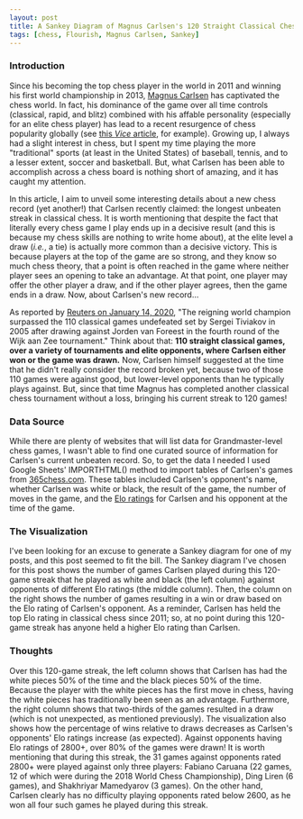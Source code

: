 ```yaml
---
layout: post
title: A Sankey Diagram of Magnus Carlsen's 120 Straight Classical Chess Wins
tags: [chess, Flourish, Magnus Carlsen, Sankey]
---
```


### Introduction
Since his becoming the top chess player in the world in 2011 and winning his first world championship in 2013, [Magnus Carlsen](https://en.wikipedia.org/wiki/Magnus_Carlsen#World_Chess_Championship_2013) has captivated the chess world.  In fact, his dominance of the game over all time controls (classical, rapid, and blitz) combined with his affable personality (especially for an elite chess player) has lead to a recent resurgence of chess popularity globally (see [this _Vice_ article](https://www.vice.com/en_us/article/aebkk5/how-magnus-carlsen-is-making-chess-cool-and-wearing-his-rivals-down), for example).  Growing up, I always had a slight interest in chess, but I spent my time playing the more "traditional" sports (at least in the United States) of baseball, tennis, and to a lesser extent, soccer and basketball.  But, what Carlsen has been able to accomplish across a chess board is nothing short of amazing, and it has caught my attention.

In this article, I aim to unveil some interesting details about a new chess record (yet another!) that Carlsen recently claimed: the longest unbeaten streak in classical chess.  It is worth mentioning that despite the fact that literally every chess game I play ends up in a decisive result (and this is because my chess skills are nothing to write home about), at the elite level a draw (_i.e._, a tie) is actually more common than a decisive victory.  This is because players at the top of the game are so strong, and they know so much chess theory, that a point is often reached in the game where neither player sees an opening to take an advantage.  At that point, one player may offer the other player a draw, and if the other player agrees, then the game ends in a draw.  Now, about Carlsen's new record...

As reported by [Reuters on January 14, 2020](https://www.reuters.com/article/us-chess-carlsen/chess-carlsen-breaks-record-for-longest-unbeaten-streak-idUSKBN1ZE0JZ), "The reigning world champion surpassed the 110 classical games undefeated set by Sergei Tiviakov in 2005 after drawing against Jorden van Foreest in the fourth round of the Wijk aan Zee tournament."  Think about that: **110 straight classical games, over a variety of tournaments and elite opponents, where Carlsen either won or the game was drawn.**  Now, Carlsen himself suggested at the time that he didn't really consider the record broken yet, because two of those 110 games were against good, but lower-level opponents than he typically plays against.  But, since that time Magnus has completed another classical chess tournament without a loss, bringing his current streak to 120 games!

### Data Source
While there are plenty of websites that will list data for Grandmaster-level chess games, I wasn't able to find one curated source of information for Carlsen's current unbeaten record.  So, to get the data I needed I used Google Sheets' IMPORTHTML() method to import tables of Carlsen's games from [365chess.com](https://www.365chess.com/).  These tables included Carlsen's opponent's name, whether Carlsen was white or black, the result of the game, the number of moves in the game, and the [Elo ratings](https://en.wikipedia.org/wiki/Elo_rating_system) for Carlsen and his opponent at the time of the game. 

### The Visualization
I've been looking for an excuse to generate a Sankey diagram for one of my posts, and this post seemed to fit the bill.  The Sankey diagram I've chosen for this post shows the number of games Carlsen played during this 120-game streak that he played as white and black (the left column) against opponents of different Elo ratings (the middle column).  Then, the column on the right shows the number of games resulting in a win or draw based on the Elo rating of Carlsen's opponent.  As a reminder, Carlsen has held the top Elo rating in classical chess since 2011; so, at no point during this 120-game streak has anyone held a higher Elo rating than Carlsen.

<div class="flourish-embed flourish-sankey" data-src="visualisation/1358593"><script src="https://public.flourish.studio/resources/embed.js"></script></div>

### Thoughts
Over this 120-game streak, the left column shows that Carlsen has had the white pieces 50% of the time and the black pieces 50% of the time.  Because the player with the white pieces has the first move in chess, having the white pieces has traditionally been seen as an advantage.  Furthermore, the right column shows that two-thirds of the games resulted in a draw (which is not unexpected, as mentioned previously).  The visualization also shows how the percentage of wins relative to draws decreases as Carlsen's opponents' Elo ratings increase (as expected).  Against opponents having Elo ratings of 2800+, over 80% of the games were drawn!  It is worth mentioning that during this streak, the 31 games against opponents rated 2800+ were played against only three players: Fabiano Caruana (22 games, 12 of which were during the 2018 World Chess Championship), Ding Liren (6 games), and Shakhriyar Mamedyarov (3 games).  On the other hand, Carlsen clearly has no difficulty playing opponents rated below 2600, as he won all four such games he played during this streak.

